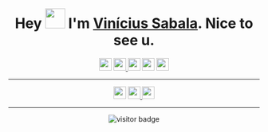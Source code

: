 
<h1 align="center">Hey <img src="https://raw.githubusercontent.com/ShahriarShafin/ShahriarShafin/main/Assets/hi.gif" width="40px"/> I'm <a href="https://fb.com/vncsbl" target="_blank">Vinícius Sabala</a>. Nice to see u.</h1>

<p align="center">
  <a href="mailto:sab4la@gmail.com"><img src="https://img.shields.io/badge/Gmail-D14836?style=for-the-badge&logo=gmail&logoColor=white" height=25></a>
  <a href="https://wa.me/5567999556101/"><img src="https://img.shields.io/badge/WhatsApp-25D366?style=for-the-badge&logo=whatsapp&logoColor=white" height=25>
  <a href="https://www.twitter.com/vncsbl"><img src="https://img.shields.io/badge/twitter-%231DA1F2.svg?&style=for-the-badge&logo=twitter&logoColor=white" height=25></a>
  <a href="https://www.linkedin.com/in/vncsbl/"><img src="https://img.shields.io/badge/linkedin-%4267B2.svg?&style=for-the-badge&logo=linkedin&logoColor=white" height=25></a>
  <a href="https://www.instagram.com/vinicius.sabala/"><img src="https://img.shields.io/badge/instagram-%23E4405F.svg?&style=for-the-badge&logo=instagram&logoColor=white" height=25></a>
<hr/>
<p align="center">
  <a href="https://steamcommunity.com/id/vncsbl/"><img src="https://img.shields.io/badge/Steam-000000?style=for-the-badge&logo=steam&logoColor=white" height=25></a>
  <a href="https://forums.comunidades.riotgames.com/t5/user/viewprofilepage/user-id/1097631"><img src="https://img.shields.io/badge/Riot_Games-D32936?style=for-the-badge&logo=riot-games&logoColor=white" height=25>
  <a href="https://discord.gg/qYrymA4"><img src="https://img.shields.io/badge/Discord-5865F2?style=for-the-badge&logo=discord&logoColor=white" height=25></a>
<hr/></p>
<p align="center"><img src="https://visitor-badge.laobi.icu/badge?page_id=sabala.sabala" alt="visitor badge"></img></p>
